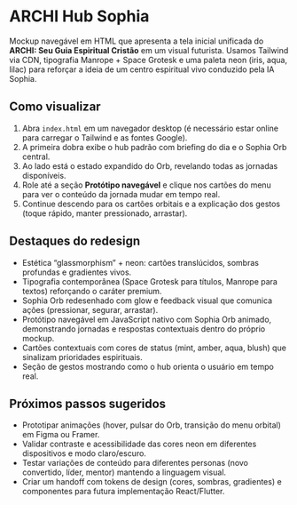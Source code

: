 # ARCHI Hub Sophia

Mockup navegável em HTML que apresenta a tela inicial unificada do **ARCHI: Seu Guia Espiritual Cristão** em um visual futurista. Usamos Tailwind via CDN, tipografia Manrope + Space Grotesk e uma paleta neon (iris, aqua, lilac) para reforçar a ideia de um centro espiritual vivo conduzido pela IA Sophia.

## Como visualizar

1. Abra `index.html` em um navegador desktop (é necessário estar online para carregar o Tailwind e as fontes Google).
2. A primeira dobra exibe o hub padrão com briefing do dia e o Sophia Orb central.
3. Ao lado está o estado expandido do Orb, revelando todas as jornadas disponíveis.
4. Role até a seção **Protótipo navegável** e clique nos cartões do menu para ver o conteúdo da jornada mudar em tempo real.
5. Continue descendo para os cartões orbitais e a explicação dos gestos (toque rápido, manter pressionado, arrastar).

## Destaques do redesign

- Estética “glassmorphism” + neon: cartões translúcidos, sombras profundas e gradientes vivos.
- Tipografia contemporânea (Space Grotesk para títulos, Manrope para textos) reforçando o caráter premium.
- Sophia Orb redesenhado com glow e feedback visual que comunica ações (pressionar, segurar, arrastar).
- Protótipo navegável em JavaScript nativo com Sophia Orb animado, demonstrando jornadas e respostas contextuais dentro do próprio mockup.
- Cartões contextuais com cores de status (mint, amber, aqua, blush) que sinalizam prioridades espirituais.
- Seção de gestos mostrando como o hub orienta o usuário em tempo real.

## Próximos passos sugeridos

- Prototipar animações (hover, pulsar do Orb, transição do menu orbital) em Figma ou Framer.
- Validar contraste e acessibilidade das cores neon em diferentes dispositivos e modo claro/escuro.
- Testar variações de conteúdo para diferentes personas (novo convertido, líder, mentor) mantendo a linguagem visual.
- Criar um handoff com tokens de design (cores, sombras, gradientes) e componentes para futura implementação React/Flutter.
